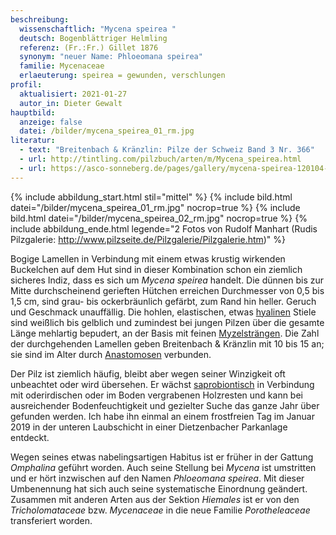 ```yaml
---
beschreibung:
  wissenschaftlich: "Mycena speirea "
  deutsch: Bogenblättriger Helmling
  referenz: (Fr.:Fr.) Gillet 1876
  synonym: "neuer Name: Phloeomana speirea"
  familie: Mycenaceae
  erlaeuterung: speirea = gewunden, verschlungen
profil:
  aktualisiert: 2021-01-27
  autor_in: Dieter Gewalt
hauptbild:
  anzeige: false
  datei: /bilder/mycena_speirea_01_rm.jpg
literatur:
  - text: "Breitenbach & Kränzlin: Pilze der Schweiz Band 3 Nr. 366"
  - url: http://tintling.com/pilzbuch/arten/m/Mycena_speirea.html
  - url: https://asco-sonneberg.de/pages/gallery/mycena-speirea-120104-01xs-col24761.php
---
```

{% include abbildung_start.html stil="mittel" %}
{% include bild.html datei="/bilder/mycena_speirea_01_rm.jpg" nocrop=true %}
{% include bild.html datei="/bilder/mycena_speirea_02_rm.jpg" nocrop=true %}
{% include abbildung_ende.html legende="2 Fotos von Rudolf Manhart (Rudis Pilzgalerie: http://www.pilzseite.de/Pilzgalerie/Pilzgalerie.htm)" %}

Bogige Lamellen in Verbindung mit einem etwas krustig wirkenden Buckelchen auf dem Hut sind in dieser Kombination schon ein ziemlich sicheres Indiz, dass es sich um *Mycena speirea* handelt. Die dünnen bis zur Mitte durchscheinend gerieften Hütchen erreichen Durchmesser von 0,5 bis 1,5 cm, sind grau- bis ockerbräunlich gefärbt, zum Rand hin heller. Geruch und Geschmack unauffällig. Die hohlen, elastischen, etwas [hyalinen](hyalin "Glossar") Stiele sind weißlich bis gelblich und zumindest bei jungen Pilzen über die gesamte Länge mehlartig bepudert, an der Basis mit feinen [Myzelsträngen](Myzel "Glossar"). Die Zahl der durchgehenden Lamellen geben Breitenbach & Kränzlin mit 10 bis 15 an; sie sind im Alter durch [Anastomosen](Anastomosen "Glossar") verbunden. 

Der Pilz ist ziemlich häufig, bleibt aber wegen seiner Winzigkeit oft unbeachtet oder wird übersehen. Er wächst [saprobiontisch](<saprobiontisch "Glossar">) in Verbindung mit oderirdischen oder im Boden vergrabenen Holzresten und kann bei ausreichender Bodenfeuchtigkeit und gezielter Suche das ganze Jahr über gefunden werden. Ich habe ihn einmal an einem frostfreien Tag im Januar 2019 in der unteren Laubschicht in einer Dietzenbacher Parkanlage entdeckt.

Wegen seines etwas nabelingsartigen Habitus ist er früher in der Gattung *Omphalina* geführt worden. Auch seine Stellung bei *Mycena* ist umstritten und er hört inzwischen auf den Namen *Phloeomana speirea*. Mit dieser Umbenennung hat sich auch seine systematische Einordnung geändert. Zusammen mit anderen Arten aus der Sektion *Hiemales* ist er von den *Tricholomataceae* bzw. *Mycenaceae* in die neue Familie *Porotheleaceae* transferiert worden.